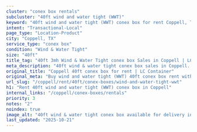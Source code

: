 ```yaml
---
cluster: "conex box rentals"
subcluster: "40ft wind and water tight (WWT)"
keyword: "40ft wind and water tight (WWT) conex box for rent Coppell, TX"
intent: "Transactional-Local"
page_type: "Location-Product"
city: "Coppell, TX"
service_type: "conex box"
condition: "Wind & Water Tight"
size: "40ft"
title_tag: "40ft 3mh Wind & Water Tight conex box Sales in Coppell | LC Container"
meta_description: "40ft wind & water tight conex box sales in Coppell. Fast delivery, competitive pricing. Serving conex boxes area. Quote ID: VYM. Call (214) 524-4168 for your free quote today."
original_title: "Coppell 40ft conex box for rent | LC Container"
original_meta: "Buy wind and water tight (WWT) 40ft conex box rent with local delivery in Coppell, TX. LC Container — local Since 2003. Request a fast quote today."
url_slug: "/coppell/rent/40ft/conex-boxes/wind-and-water-tight-wwt"
h1: "Rent 40ft wind and water tight (WWT) conex box in Coppell"
internal_links: "/coppell/conex-boxes/rentals"
priority: 3
notes: "2"
noindex: true
image_alt: "40ft wind & water tight conex box available for delivery in Coppell"
last_updated: "2025-10-21"
---
```


<!-- TODO: Add unique city/inventory copy, images, and internal links here. -->

